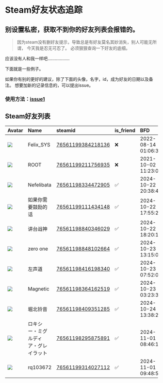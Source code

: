 # Steam好友状态追踪
## 别设置私密，获取不到你的好友列表会报错的。

> 因为steam没有删好友提示，导致总是有好友莫名其妙消失，别人可能无所谓，
> 今天我是忍无可忍了。 必须狠狠查询一下好友的底细。

应该没有人和我一样吧………………

下面就是一些例子。

如果你有别的更好的建议，除了下面的头像，名字，id，成为好友的日期以及备注。 想要加新的记录信息的，可以提出issue。

### 使用方法：[issue1](https://github.com/systemannounce/SteamFriends/issues/1)

## Steam好友列表

| Avatar                                                                            | Name               | steamid                                                                     | is_friend   | BFD                 | Remark   | removed_time        |
|:----------------------------------------------------------------------------------|:-------------------|:----------------------------------------------------------------------------|:------------|:--------------------|:---------|:--------------------|
| ![](https://avatars.steamstatic.com/d41abd4be0b3769e1919802da758591a11639b13.jpg) | Felix_SYS          | [76561199384218136](https://steamcommunity.com/profiles/76561199384218136/) | ❌           | 2022-08-14 01:06:38 |          | 2024-10-23 01:12:51 |
| ![](https://avatars.steamstatic.com/ef15d4fa577672454e11c4dc5fbfa9fc71722ede.jpg) | ROOT               | [76561199211756935](https://steamcommunity.com/profiles/76561199211756935/) | ❌           | 2021-10-02 11:23:03 |          | 2024-10-23 01:12:51 |
| ![](https://avatars.steamstatic.com/ccd744edbb55a43da7f2d094a9c41949205ab8e9.jpg) | Nefelibata         | [76561198334472905](https://steamcommunity.com/profiles/76561198334472905/) | ✅           | 2024-10-22 20:38:49 |          |                     |
| ![](https://avatars.steamstatic.com/69dfd2d94bf0b00688ea25e94b7386f935829868.jpg) | 如果你需要鼓励的话          | [76561199111434148](https://steamcommunity.com/profiles/76561199111434148/) | ✅           | 2024-10-22 17:55:24 |          |                     |
| ![](https://avatars.steamstatic.com/9d1bf6f52da3b2f995f70430dd445001c4483a0a.jpg) | 讲台战神               | [76561198840346029](https://steamcommunity.com/profiles/76561198840346029/) | ✅           | 2024-10-22 18:20:12 |          |                     |
| ![](https://avatars.steamstatic.com/7c09e0fc97f1601455957a13cd3da4df9a24f948.jpg) | zero one           | [76561198848102664](https://steamcommunity.com/profiles/76561198848102664/) | ✅           | 2024-10-23 13:15:06 |          |                     |
| ![](https://avatars.steamstatic.com/b2edbc430cffa963966ebafc9e7844414a9c51c1.jpg) | 左声道                | [76561198416198340](https://steamcommunity.com/profiles/76561198416198340/) | ✅           | 2024-10-23 07:52:05 |          |                     |
| ![](https://avatars.steamstatic.com/53f0b9266bb33fead29956dff728d94c6dc62247.jpg) | Magnetic           | [76561198364162519](https://steamcommunity.com/profiles/76561198364162519/) | ✅           | 2024-10-23 03:23:33 |          |                     |
| ![](https://avatars.steamstatic.com/74a77aa9a00044065e9a017c4fca3df44b8c9243.jpg) | 堀北铃音               | [76561198409351285](https://steamcommunity.com/profiles/76561198409351285/) | ✅           | 2024-10-24 13:38:28 |          |                     |
| ![](https://avatars.steamstatic.com/282eff5867c4c481dccefb9cd9601342d68926a9.jpg) | ロキシー・ミグルディア・グレイラット | [76561198295875891](https://steamcommunity.com/profiles/76561198295875891/) | ✅           | 2024-11-01 08:46:15 |          |                     |
| ![](https://avatars.steamstatic.com/fef49e7fa7e1997310d705b2a6158ff8dc1cdfeb.jpg) | rq103672           | [76561199314027112](https://steamcommunity.com/profiles/76561199314027112/) | ✅           | 2024-11-01 09:48:55 |          |                     |